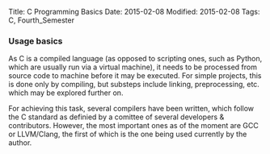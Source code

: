 Title: C Programming Basics 
Date: 2015-02-08 
Modified: 2015-02-08
Tags: C, Fourth_Semester

### Usage basics
As C is a compiled language (as opposed to scripting ones, such as Python, which are usually run via a virtual machine), it needs to be processed from source code to machine before it may be executed. For simple projects, this is done only by compiling, but substeps include linking, preprocessing, etc. which may be explored further on. 

For achieving this task, several compilers have been written, which follow the C standard as definied by a comittee of several developers & contributors. However, the most important ones as of the moment are GCC or LLVM/Clang, the first of which is the one being used currently by the author.
